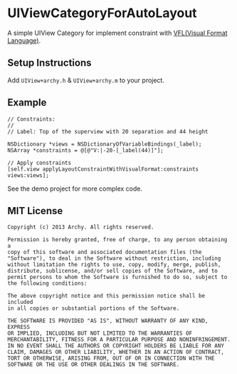 UIViewCategoryForAutoLayout
===========================

A simple UIView Category for implement constraint with [VFL(Visual Format Language)](https://developer.apple.com/library/mac/documentation/userexperience/conceptual/AutolayoutPG/Articles/formatLanguage.html).

Setup Instructions
------------------

Add `UIView+archy.h` & `UIView+archy.m` to your project.

Example
-------

	// Constraints:
    //
    // Label: Top of the superview with 20 separation and 44 height
    
	NSDictionary *views = NSDictionaryOfVariableBindings(_label);
    NSArray *constraints = @[@"V:|-20-[_label(44)]"];
    
    // Apply constraints
    [self.view applyLayoutConstraintWithVisualFormat:constraints views:views];
    
See the demo project for more complex code.

MIT License
-----------

    Copyright (c) 2013 Archy. All rights reserved.

    Permission is hereby granted, free of charge, to any person obtaining a
    copy of this software and associated documentation files (the
    "Software"), to deal in the Software without restriction, including
    without limitation the rights to use, copy, modify, merge, publish,
    distribute, sublicense, and/or sell copies of the Software, and to
    permit persons to whom the Software is furnished to do so, subject to
    the following conditions:

    The above copyright notice and this permission notice shall be included
    in all copies or substantial portions of the Software.

    THE SOFTWARE IS PROVIDED "AS IS", WITHOUT WARRANTY OF ANY KIND, EXPRESS
    OR IMPLIED, INCLUDING BUT NOT LIMITED TO THE WARRANTIES OF
    MERCHANTABILITY, FITNESS FOR A PARTICULAR PURPOSE AND NONINFRINGEMENT.
    IN NO EVENT SHALL THE AUTHORS OR COPYRIGHT HOLDERS BE LIABLE FOR ANY
    CLAIM, DAMAGES OR OTHER LIABILITY, WHETHER IN AN ACTION OF CONTRACT,
    TORT OR OTHERWISE, ARISING FROM, OUT OF OR IN CONNECTION WITH THE
    SOFTWARE OR THE USE OR OTHER DEALINGS IN THE SOFTWARE.
